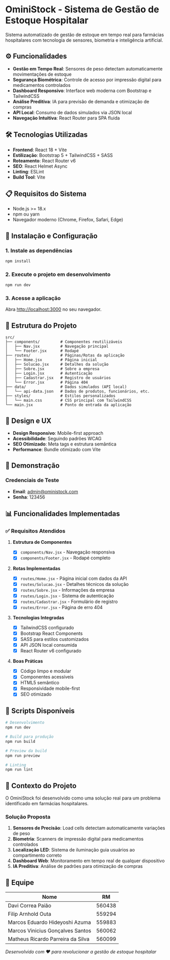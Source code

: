 # OminiStock - Sistema de Gestão de Estoque Hospitalar

Sistema automatizado de gestão de estoque em tempo real para farmácias hospitalares com tecnologia de sensores, biometria e inteligência artificial.

## ⚙️ Funcionalidades

- **Gestão em Tempo Real**: Sensores de peso detectam automaticamente movimentações de estoque
- **Segurança Biométrica**: Controle de acesso por impressão digital para medicamentos controlados
- **Dashboard Responsivo**: Interface web moderna com Bootstrap e TailwindCSS
- **Análise Preditiva**: IA para previsão de demanda e otimização de compras
- **API Local**: Consumo de dados simulados via JSON local
- **Navegação Intuitiva**: React Router para SPA fluida

## 🛠️ Tecnologias Utilizadas

- **Frontend**: React 18 + Vite
- **Estilização**: Bootstrap 5 + TailwindCSS + SASS
- **Roteamento**: React Router v6
- **SEO**: React Helmet Async
- **Linting**: ESLint
- **Build Tool**: Vite

## 📋 Requisitos do Sistema

- Node.js >= 18.x
- npm ou yarn
- Navegador moderno (Chrome, Firefox, Safari, Edge)

## 🔧 Instalação e Configuração

### 1. Instale as dependências

```bash
npm install
```

### 2. Execute o projeto em desenvolvimento

```bash
npm run dev
```

### 3. Acesse a aplicação

Abra [http://localhost:3000](http://localhost:3000) no seu navegador.

## 📁 Estrutura do Projeto

```
src/
├── components/         # Componentes reutilizáveis
│   ├── Nav.jsx         # Navegação principal
│   └── Footer.jsx      # Rodapé
├── routes/             # Páginas/Rotas da aplicação
│   ├── Home.jsx        # Página inicial
│   ├── Solucao.jsx     # Detalhes da solução
│   ├── Sobre.jsx       # Sobre a empresa
│   ├── Login.jsx       # Autenticação
│   ├── Cadastrar.jsx   # Registro de usuários
│   └── Error.jsx       # Página 404
├── data/               # Dados simulados (API local)
│   └── api-data.json   # Dados de produtos, funcionários, etc.
├── styles/             # Estilos personalizados
│   └── main.css        # CSS principal com TailwindCSS
└── main.jsx            # Ponto de entrada da aplicação
```

## 🎨 Design e UX

- **Design Responsivo**: Mobile-first approach
- **Acessibilidade**: Seguindo padrões WCAG
- **SEO Otimizado**: Meta tags e estrutura semântica
- **Performance**: Bundle otimizado com Vite

## 🔐 Demonstração

### Credenciais de Teste

- **Email**: admin@oministock.com
- **Senha**: 123456

## 📊 Funcionalidades Implementadas

### ✅ Requisitos Atendidos

1. **Estrutura de Componentes**

   - [x] `components/Nav.jsx` - Navegação responsiva
   - [x] `components/Footer.jsx` - Rodapé completo

2. **Rotas Implementadas**

   - [x] `routes/Home.jsx` - Página inicial com dados da API
   - [x] `routes/Solucao.jsx` - Detalhes técnicos da solução
   - [x] `routes/Sobre.jsx` - Informações da empresa
   - [x] `routes/Login.jsx` - Sistema de autenticação
   - [x] `routes/Cadastrar.jsx` - Formulário de registro
   - [x] `routes/Error.jsx` - Página de erro 404

3. **Tecnologias Integradas**

   - [x] TailwindCSS configurado
   - [x] Bootstrap React Components
   - [x] SASS para estilos customizados
   - [x] API JSON local consumida
   - [x] React Router v6 configurado

4. **Boas Práticas**
   - [x] Código limpo e modular
   - [x] Componentes acessíveis
   - [x] HTML5 semântico
   - [x] Responsividade mobile-first
   - [x] SEO otimizado

## 🚀 Scripts Disponíveis

```bash
# Desenvolvimento
npm run dev

# Build para produção
npm run build

# Preview da build
npm run preview

# Linting
npm run lint
```

## 🎯 Contexto do Projeto

O OminiStock foi desenvolvido como uma solução real para um problema identificado em farmácias hospitalares.

### Solução Proposta

1. **Sensores de Precisão**: Load cells detectam automaticamente variações de peso
2. **Biometria**: Scanners de impressão digital para medicamentos controlados
3. **Localização LED**: Sistema de iluminação guia usuários ao compartimento correto
4. **Dashboard Web**: Monitoramento em tempo real de qualquer dispositivo
5. **IA Preditiva**: Análise de padrões para otimização de compras

## 👥 Equipe

| Nome | RM |
|------|----|
| Davi Correa Paião |	560438 |
| Filip Arnhold Outa | 559294 |
| Marcos Eduardo Hideyoshi Azuma | 559883 |
| Marcos Vinicius Gonçalves Santos | 560062 |
| Matheus Ricardo Parreira da Silva | 560099 |

_Desenvolvido com ❤️ para revolucionar a gestão de estoque hospitalar_
